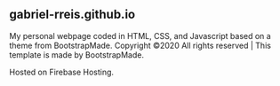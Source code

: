 ## gabriel-rreis.github.io

My personal webpage coded in HTML, CSS, and Javascript based on a theme from BootstrapMade. Copyright ©2020 All rights reserved | This template is made by BootstrapMade.

Hosted on Firebase Hosting.
